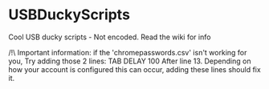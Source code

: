 # USBDuckyScripts
Cool USB ducky scripts - Not encoded.
Read the wiki for info

/!\ Important information: if the 'chromepasswords.csv' isn't working for you, Try adding those 2 lines:
TAB
DELAY 100
After line 13.
Depending on how your account is configured this can occur, adding these lines should fix it.
